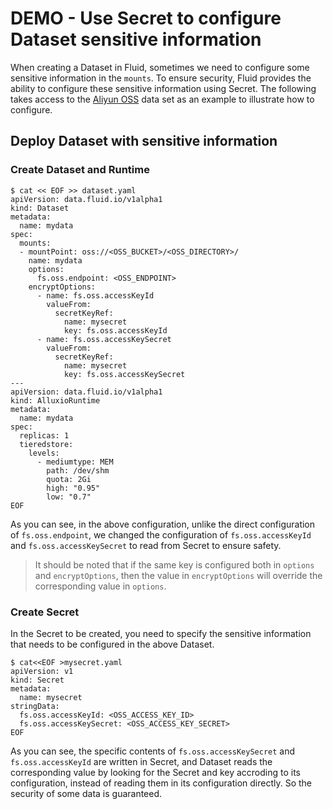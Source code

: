 # DEMO - Use Secret to configure Dataset sensitive information

When creating a Dataset in Fluid, sometimes we need to configure some sensitive information in the `mounts`. To ensure security, Fluid provides the ability to configure these sensitive information using Secret. The following takes access to the [Aliyun OSS](https://cn.aliyun.com/product/oss) data set as an example to illustrate how to configure.

## Deploy Dataset with sensitive information

### Create Dataset and Runtime

```shell
$ cat << EOF >> dataset.yaml
apiVersion: data.fluid.io/v1alpha1
kind: Dataset
metadata:
  name: mydata
spec:
  mounts:
  - mountPoint: oss://<OSS_BUCKET>/<OSS_DIRECTORY>/
    name: mydata
    options:
      fs.oss.endpoint: <OSS_ENDPOINT>
    encryptOptions:
      - name: fs.oss.accessKeyId
        valueFrom:
          secretKeyRef:
            name: mysecret
            key: fs.oss.accessKeyId
      - name: fs.oss.accessKeySecret
        valueFrom:
          secretKeyRef:
            name: mysecret
            key: fs.oss.accessKeySecret
---
apiVersion: data.fluid.io/v1alpha1
kind: AlluxioRuntime
metadata:
  name: mydata
spec:
  replicas: 1
  tieredstore:
    levels:
      - mediumtype: MEM
        path: /dev/shm
        quota: 2Gi
        high: "0.95"
        low: "0.7"
EOF
```

As you can see, in the above configuration, unlike the direct configuration of `fs.oss.endpoint`, we changed the configuration of `fs.oss.accessKeyId` and `fs.oss.accessKeySecret` to read from Secret to ensure safety.

> It should be noted that if the same key is configured both in `options` and `encryptOptions`, then the value in `encryptOptions` will override the corresponding value in `options`.

### Create Secret

In the Secret to be created, you need to specify the sensitive information that needs to be configured in the above Dataset.

```shell
$ cat<<EOF >mysecret.yaml
apiVersion: v1
kind: Secret
metadata:
  name: mysecret
stringData:
  fs.oss.accessKeyId: <OSS_ACCESS_KEY_ID>
  fs.oss.accessKeySecret: <OSS_ACCESS_KEY_SECRET>
EOF
```

As you can see, the specific contents of `fs.oss.accessKeySecret` and `fs.oss.accessKeyId` are written in Secret, and Dataset reads the corresponding value by looking for the Secret and key accroding to its configuration, instead of reading them in its configuration directly. So the security of some data is guaranteed.


